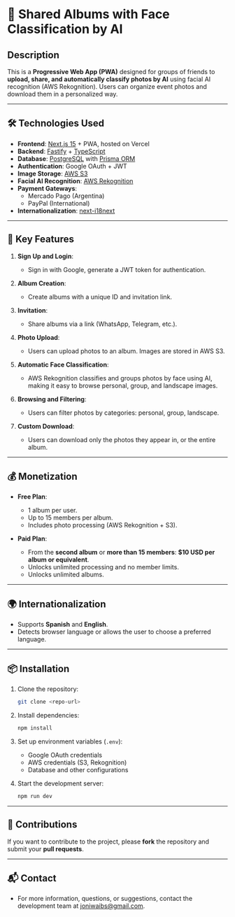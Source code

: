 # 🎉 Shared Albums with Face Classification by AI

## Description

This is a **Progressive Web App (PWA)** designed for groups of friends to **upload, share, and automatically classify photos by AI** using facial AI recognition (AWS Rekognition). Users can organize event photos and download them in a personalized way.

---

## 🛠️ Technologies Used

- **Frontend**: [Next.js 15](https://nextjs.org/) + PWA, hosted on Vercel  
- **Backend**: [Fastify](https://www.fastify.io/) + [TypeScript](https://www.typescriptlang.org/)  
- **Database**: [PostgreSQL](https://www.postgresql.org/) with [Prisma ORM](https://www.prisma.io/)  
- **Authentication**: Google OAuth + JWT  
- **Image Storage**: [AWS S3](https://aws.amazon.com/s3/)  
- **Facial AI Recognition**: [AWS Rekognition](https://aws.amazon.com/rekognition/)  
- **Payment Gateways**:
  - Mercado Pago (Argentina)
  - PayPal (International)
- **Internationalization**: [next-i18next](https://github.com/isaachinman/next-i18next)

---

## 🚀 Key Features

1. **Sign Up and Login**:
   - Sign in with Google, generate a JWT token for authentication.

2. **Album Creation**:
   - Create albums with a unique ID and invitation link.

3. **Invitation**:
   - Share albums via a link (WhatsApp, Telegram, etc.).

4. **Photo Upload**:
   - Users can upload photos to an album. Images are stored in AWS S3.

5. **Automatic Face Classification**:
   - AWS Rekognition classifies and groups photos by face using AI, making it easy to browse personal, group, and landscape images.

6. **Browsing and Filtering**:
   - Users can filter photos by categories: personal, group, landscape.

7. **Custom Download**:
   - Users can download only the photos they appear in, or the entire album.

---

## 💰 Monetization

- **Free Plan**:
  - 1 album per user.
  - Up to 15 members per album.
  - Includes photo processing (AWS Rekognition + S3).

- **Paid Plan**:
  - From the **second album** or **more than 15 members**: **$10 USD per album or equivalent**.
  - Unlocks unlimited processing and no member limits.
  - Unlocks unlimited albums.
---

## 🌍 Internationalization

- Supports **Spanish** and **English**.
- Detects browser language or allows the user to choose a preferred language.

---

## 📦 Installation

1. Clone the repository:
   ```bash
   git clone <repo-url>
   ```

2. Install dependencies:
   ```bash
   npm install
   ```

3. Set up environment variables (`.env`):
   - Google OAuth credentials
   - AWS credentials (S3, Rekognition)
   - Database and other configurations

4. Start the development server:
   ```bash
   npm run dev
   ```

---

## 📝 Contributions

If you want to contribute to the project, please **fork** the repository and submit your **pull requests**.

---

## 📬 Contact

- For more information, questions, or suggestions, contact the development team at [joniwaibs@gmail.com](mailto:joniwaibs@gmail.com).
